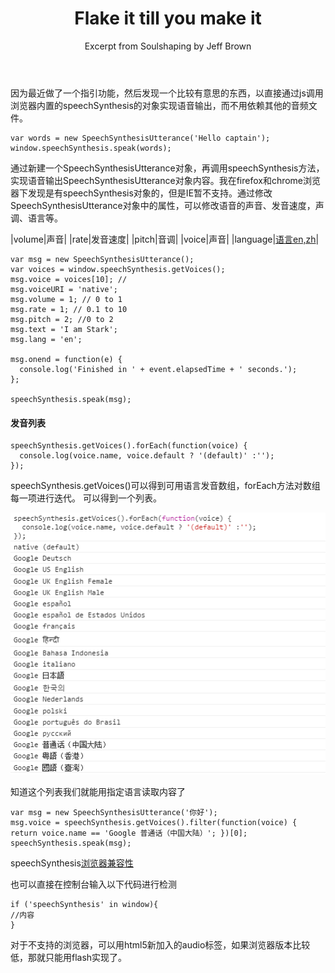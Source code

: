 ﻿---
layout: post
title: Flake it till you make it
subtitle: Excerpt from Soulshaping by Jeff Brown
bigimg: /img/path.jpg
---

因为最近做了一个指引功能，然后发现一个比较有意思的东西，以直接通过js调用浏览器内置的speechSynthesis的对象实现语音输出，而不用依赖其他的音频文件。

~~~
var words = new SpeechSynthesisUtterance('Hello captain');
window.speechSynthesis.speak(words);
~~~
通过新建一个SpeechSynthesisUtterance对象，再调用speechSynthesis方法，实现语音输出SpeechSynthesisUtterance对象内容。我在firefox和chrome浏览器下发现是有speechSynthesis对象的，但是IE暂不支持。通过修改SpeechSynthesisUtterance对象中的属性，可以修改语音的声音、发音速度，声调、语言等。

|volume|声音|
|rate|发音速度|
|pitch|音调|
|voice|声音|
|language|[语言en,zh](http://www.mathguide.de/info/tools/languagecode.html)|


~~~
var msg = new SpeechSynthesisUtterance();
var voices = window.speechSynthesis.getVoices();
msg.voice = voices[10]; // 
msg.voiceURI = 'native';
msg.volume = 1; // 0 to 1
msg.rate = 1; // 0.1 to 10
msg.pitch = 2; //0 to 2
msg.text = 'I am Stark';
msg.lang = 'en';

msg.onend = function(e) {
  console.log('Finished in ' + event.elapsedTime + ' seconds.');
};

speechSynthesis.speak(msg);
~~~
#### 发音列表

~~~
speechSynthesis.getVoices().forEach(function(voice) {
  console.log(voice.name, voice.default ? '(default)' :'');
});

~~~
speechSynthesis.getVoices()可以得到可用语言发音数组，forEach方法对数组每一项进行迭代。
可以得到一个列表。

![grep](/img/chromeSpeech.png)

知道这个列表我们就能用指定语言读取内容了

~~~
var msg = new SpeechSynthesisUtterance('你好');
msg.voice = speechSynthesis.getVoices().filter(function(voice) { return voice.name == 'Google 普通话（中国大陆）'; })[0];
speechSynthesis.speak(msg);
~~~
speechSynthesis[浏览器兼容性](https://developer.mozilla.org/en-US/docs/Web/API/SpeechSynthesis)

也可以直接在控制台输入以下代码进行检测
~~~
if ('speechSynthesis' in window){
//内容
}
~~~
对于不支持的浏览器，可以用html5新加入的audio标签，如果浏览器版本比较低，那就只能用flash实现了。
